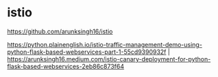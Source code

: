# istio
https://github.com/arunksingh16/istio

https://python.plainenglish.io/istio-traffic-management-demo-using-python-flask-based-webservices-part-1-55cd9390932f | https://arunksingh16.medium.com/istio-canary-deployment-for-python-flask-based-webservices-2eb86c873f64
